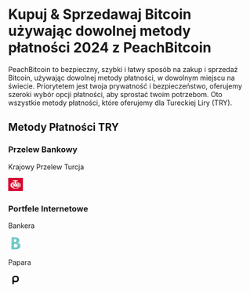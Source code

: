 <body class="payment-methods-page">

# Kupuj & Sprzedawaj Bitcoin używając dowolnej metody płatności 2024 z PeachBitcoin

PeachBitcoin to bezpieczny, szybki i łatwy sposób na zakup i sprzedaż Bitcoin, używając dowolnej metody płatności, w dowolnym miejscu na świecie. Priorytetem jest twoja prywatność i bezpieczeństwo, oferujemy szeroki wybór opcji płatności, aby sprostać twoim potrzebom. Oto wszystkie metody płatności, które oferujemy dla Tureckiej Liry (TRY).

## Metody Płatności TRY

### Przelew Bankowy

<div class="payment-grid">
    <div class="payment-grid-item">
        <p>Krajowy Przelew Turcja</p> 
        <img src="/img/faq/logoimg/nationaltransfer.png" width="30px" height="27px" alt="Kup bitcoin z Krajowego Przelewu Turcja, Sprzedaj bitcoin z Krajowego Przelewu Turcja">
    </div>
</div>

### Portfele Internetowe

<div class="payment-grid">
    <div class="payment-grid-item">
        <p>Bankera</p> 
        <img src="/img/faq/logoimg/bankera.png" width="30px" height="27px" alt="Kup bitcoin z Bankera, Sprzedaj bitcoin z Bankera">
    </div>
    <div class="payment-grid-item">
        <p>Papara</p> 
        <img src="/img/faq/logoimg/papara.png" width="30px" height="27px" alt="Kup bitcoin z Papara, Sprzedaj bitcoin z Papara">
    </div>
</div>

</body>
